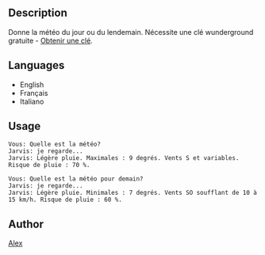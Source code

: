 <!---
IMPORTANT
=========
This README.md is displayed in the WebStore as well as within Jarvis app
Please do not change the structure of this file
Fill-in Description, Usage & Author sections
Make sure to rename the [en] folder into the language code your plugin is written in (ex: fr, es, de, it...)
For multi-language plugin:
- clone the language directory and translate commands/functions.sh
- optionally write the Description / Usage sections in several languages
-->
## Description
Donne la météo du jour ou du lendemain.
Nécessite une clé wunderground gratuite - [Obtenir une clé](https://www.wunderground.com/weather/api/).

## Languages
* English
* Français
* Italiano

## Usage
```
Vous: Quelle est la météo?
Jarvis: je regarde...
Jarvis: Légère pluie. Maximales : 9 degrés. Vents S et variables. Risque de pluie : 70 %.

Vous: Quelle est la météo pour demain?
Jarvis: je regarde...
Jarvis: Légère pluie. Minimales : 7 degrés. Vents SO soufflant de 10 à 15 km/h. Risque de pluie : 60 %.
```

## Author
[Alex](https://github.com/alexylem)
